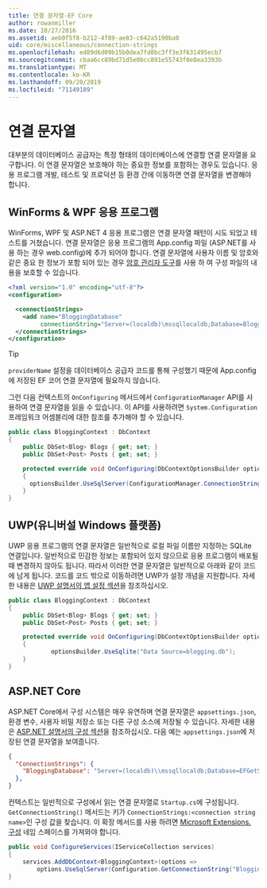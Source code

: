 ```yaml
---
title: 연결 문자열-EF Core
author: rowanmiller
ms.date: 10/27/2016
ms.assetid: aeb0f5f8-b212-4f89-ae83-c642a5190ba0
uid: core/miscellaneous/connection-strings
ms.openlocfilehash: ed89d6d09b15b0dea7fd8bc3ff3e3f631495ecb7
ms.sourcegitcommit: cbaa6cc89bd71d5e0bcc891e55743f0e8ea3393b
ms.translationtype: MT
ms.contentlocale: ko-KR
ms.lasthandoff: 09/20/2019
ms.locfileid: "71149109"
---
```

# <a name="connection-strings"></a>연결 문자열

대부분의 데이터베이스 공급자는 특정 형태의 데이터베이스에 연결할 연결 문자열을 요구합니다. 이 연결 문자열은 보호해야 하는 중요한 정보를 포함하는 경우도 있습니다. 응용 프로그램 개발, 테스트 및 프로덕션 등 환경 간에 이동하면 연결 문자열을 변경해야 합니다.

## <a name="winforms--wpf-applications"></a>WinForms & WPF 응용 프로그램

WinForms, WPF 및 ASP.NET 4 응용 프로그램은 연결 문자열 패턴이 시도 되었고 테스트를 거쳤습니다. 연결 문자열은 응용 프로그램의 App.config 파일 (ASP.NET를 사용 하는 경우 web.config)에 추가 되어야 합니다. 연결 문자열에 사용자 이름 및 암호와 같은 중요 한 정보가 포함 되어 있는 경우 [암호 관리자 도구](https://docs.microsoft.com/aspnet/core/security/app-secrets#secret-manager)를 사용 하 여 구성 파일의 내용을 보호할 수 있습니다.

``` xml
<?xml version="1.0" encoding="utf-8"?>
<configuration>

  <connectionStrings>
    <add name="BloggingDatabase"
         connectionString="Server=(localdb)\mssqllocaldb;Database=Blogging;Trusted_Connection=True;" />
  </connectionStrings>
</configuration>
```

> [!TIP]  
> `providerName` 설정을 데이터베이스 공급자 코드를 통해 구성했기 때문에 App.config에 저장된 EF 코어 연결 문자열에 필요하지 않습니다.

그런 다음 컨텍스트의 `OnConfiguring` 메서드에서 `ConfigurationManager` API를 사용하여 연결 문자열을 읽을 수 있습니다. 이 API를 사용하려면 `System.Configuration` 프레임워크 어셈블리에 대한 참조를 추가해야 할 수 있습니다.

``` csharp
public class BloggingContext : DbContext
{
    public DbSet<Blog> Blogs { get; set; }
    public DbSet<Post> Posts { get; set; }

    protected override void OnConfiguring(DbContextOptionsBuilder optionsBuilder)
    {
      optionsBuilder.UseSqlServer(ConfigurationManager.ConnectionStrings["BloggingDatabase"].ConnectionString);
    }
}
```

## <a name="universal-windows-platform-uwp"></a>UWP(유니버설 Windows 플랫폼)

UWP 응용 프로그램의 연결 문자열은 일반적으로 로컬 파일 이름만 지정하는 SQLite 연결입니다. 일반적으로 민감한 정보는 포함되어 있지 않으므로 응용 프로그램이 배포될 때 변경하지 않아도 됩니다. 따라서 이러한 연결 문자열은 일반적으로 아래와 같이 코드에 남게 됩니다. 코드를 코드 밖으로 이동하려면 UWP가 설정 개념을 지원합니다. 자세한 내용은 [UWP 설명서의 앱 설정 섹션](https://docs.microsoft.com/windows/uwp/app-settings/store-and-retrieve-app-data)을 참조하십시오.

``` csharp
public class BloggingContext : DbContext
{
    public DbSet<Blog> Blogs { get; set; }
    public DbSet<Post> Posts { get; set; }

    protected override void OnConfiguring(DbContextOptionsBuilder optionsBuilder)
    {
            optionsBuilder.UseSqlite("Data Source=blogging.db");
    }
}
```

## <a name="aspnet-core"></a>ASP.NET Core

ASP.NET Core에서 구성 시스템은 매우 유연하며 연결 문자열은 `appsettings.json`, 환경 변수, 사용자 비밀 저장소 또는 다른 구성 소스에 저장될 수 있습니다. 자세한 내용은 [ASP.NET 설명서의 구성 섹션](https://docs.asp.net/en/latest/fundamentals/configuration.html)을 참조하십시오. 다음 예는 `appsettings.json`에 저장된 연결 문자열을 보여줍니다.

``` json
{
  "ConnectionStrings": {
    "BloggingDatabase": "Server=(localdb)\\mssqllocaldb;Database=EFGetStarted.ConsoleApp.NewDb;Trusted_Connection=True;"
  },
}
```

컨텍스트는 일반적으로 구성에서 읽는 연결 문자열로 `Startup.cs`에 구성됩니다. `GetConnectionString()` 메서드는 키가 `ConnectionStrings:<connection string name>`인 구성 값을 찾습니다. 이 확장 메서드를 사용 하려면 [Microsoft Extensions. 구성](https://docs.microsoft.com/dotnet/api/microsoft.extensions.configuration) 네임 스페이스를 가져와야 합니다.

``` csharp
public void ConfigureServices(IServiceCollection services)
{
    services.AddDbContext<BloggingContext>(options =>
        options.UseSqlServer(Configuration.GetConnectionString("BloggingDatabase")));
}
```
